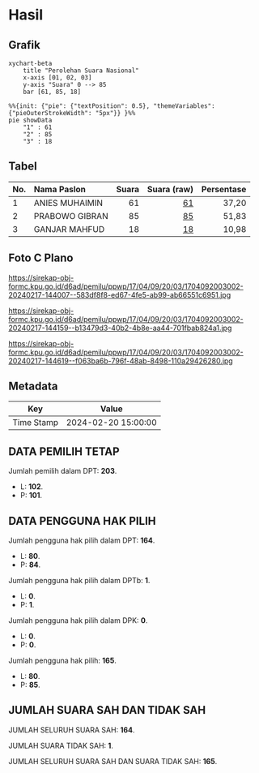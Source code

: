 # Hasil

## Grafik

```mermaid
xychart-beta
    title "Perolehan Suara Nasional"
    x-axis [01, 02, 03]
    y-axis "Suara" 0 --> 85
    bar [61, 85, 18]
```

```mermaid
%%{init: {"pie": {"textPosition": 0.5}, "themeVariables": {"pieOuterStrokeWidth": "5px"}} }%%
pie showData
    "1" : 61
    "2" : 85
    "3" : 18
```

## Tabel

| No. | Nama Paslon    | Suara | Suara (raw) | Persentase |
|:--- |:-------------- | -----:| -----------:| ----------:|
| 1   | ANIES MUHAIMIN | 61    | [61][p-1]   | 37,20      |
| 2   | PRABOWO GIBRAN | 85    | [85][p-2]   | 51,83      |
| 3   | GANJAR MAHFUD  | 18    | [18][p-3]   | 10,98      |


[p-1]: https://github.com/gigit-pemilu/pemilu-2024/blob/main/pilpres/hitung-suara/sub/17-bengkulu/sub/04-kaur/sub/09-kelam-tengah/sub/2003-rigangan-i/sub/002-tps/sub/paslon-1.txt
[p-2]: https://github.com/gigit-pemilu/pemilu-2024/blob/main/pilpres/hitung-suara/sub/17-bengkulu/sub/04-kaur/sub/09-kelam-tengah/sub/2003-rigangan-i/sub/002-tps/sub/paslon-2.txt
[p-3]: https://github.com/gigit-pemilu/pemilu-2024/blob/main/pilpres/hitung-suara/sub/17-bengkulu/sub/04-kaur/sub/09-kelam-tengah/sub/2003-rigangan-i/sub/002-tps/sub/paslon-3.txt

## Foto C Plano

https://sirekap-obj-formc.kpu.go.id/d6ad/pemilu/ppwp/17/04/09/20/03/1704092003002-20240217-144007--583df8f8-ed67-4fe5-ab99-ab66551c6951.jpg

https://sirekap-obj-formc.kpu.go.id/d6ad/pemilu/ppwp/17/04/09/20/03/1704092003002-20240217-144159--b13479d3-40b2-4b8e-aa44-701fbab824a1.jpg

https://sirekap-obj-formc.kpu.go.id/d6ad/pemilu/ppwp/17/04/09/20/03/1704092003002-20240217-144619--f063ba6b-796f-48ab-8498-110a29426280.jpg


## Metadata

| Key        | Value               |
| ---------- | ------------------- |
| Time Stamp | 2024-02-20 15:00:00 |


## DATA PEMILIH TETAP

Jumlah pemilih dalam DPT: **203**.
 * L: **102**.
 * P: **101**.

## DATA PENGGUNA HAK PILIH

Jumlah pengguna hak pilih dalam DPT: **164**.
 * L: **80**.
 * P: **84**.

Jumlah pengguna hak pilih dalam DPTb: **1**.
 * L: **0**.
 * P: **1**.

Jumlah pengguna hak pilih dalam DPK: **0**.
 * L: **0**.
 * P: **0**.

Jumlah pengguna hak pilih: **165**.
 * L: **80**.
 * P: **85**.

## JUMLAH SUARA SAH DAN TIDAK SAH

JUMLAH SELURUH SUARA SAH: **164**.

JUMLAH SUARA TIDAK SAH: **1**.

JUMLAH SELURUH SUARA SAH DAN SUARA TIDAK SAH: **165**.


